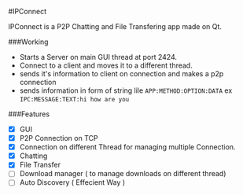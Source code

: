#IPConnect

IPConnect is a P2P Chatting and File Transfering app made on Qt.

###Working

* Starts a Server on main GUI thread at port 2424.
* Connect to a client and moves it to a different thread.
* sends it's information to client on connection and makes a p2p connection
* sends information in form of string lile `APP:METHOD:OPTION:DATA` ex `IPC:MESSAGE:TEXT:hi how are you`

###Features

- [x] GUI
- [x] P2P Connection on TCP
- [x] Connection on different Thread for managing multiple Connection.
- [x] Chatting
- [x] File Transfer
- [ ] Download manager ( to manage downloads on different thread)
- [ ] Auto Discovery ( Effecient Way )

